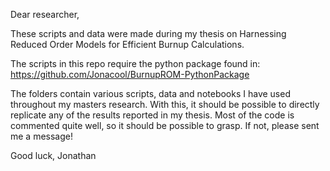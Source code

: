 Dear researcher,

These scripts and data were made during my thesis on Harnessing Reduced Order Models for Efficient Burnup Calculations.

The scripts in this repo require the python package found in:
https://github.com/Jonacool/BurnupROM-PythonPackage

The folders contain various scripts, data and notebooks I have used throughout my masters research. With this, it should be possible to directly replicate any of the results reported in my thesis. Most of the code is commented quite well, so it should be possible to grasp. If not, please sent me a message!

Good luck,
Jonathan
